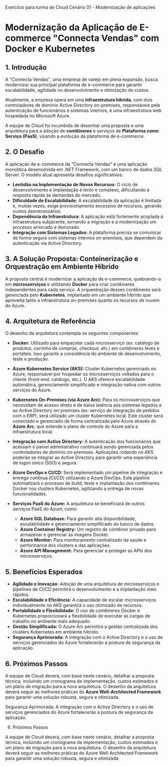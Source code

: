 Exercício para turma de Cloud
Cenário 01 - Modernização de aplicações

# Modernização da Aplicação de E-commerce "Connecta Vendas" com Docker e Kubernetes

## 1. Introdução

A "Connecta Vendas", uma empresa de varejo em plena expansão, busca modernizar sua principal plataforma de e-commerce para garantir escalabilidade, agilidade no desenvolvimento e otimização de custos.

Atualmente, a empresa opera em uma **infraestrutura híbrida**, com dois controladores de domínio Active Directory on-premises, responsáveis pela autenticação de funcionários e sistemas internos, e uma infraestrutura web hospedada no Microsoft Azure.

A equipe de Cloud foi incumbida de desenhar uma proposta e uma arquitetura para a adoção de **contêineres** e serviços de **Plataforma como Serviço (PaaS)**, visando a evolução da plataforma de e-commerce.

## 2. O Desafio

A aplicação de e-commerce da "Connecta Vendas" é uma aplicação monolítica desenvolvida em .NET Framework, com um banco de dados SQL Server. O modelo atual apresenta desafios significativos:

-   **Lentidão na Implementação de Novos Recursos:** O ciclo de desenvolvimento e implantação é lento e complexo, dificultando a resposta rápida às demandas do mercado.
-   **Dificuldade de Escalabilidade:** A escalabilidade da aplicação é limitada e, muitas vezes, exige provisionamento excessivo de recursos, gerando custos desnecessários.
-   **Dependência da Infraestrutura:** A aplicação está fortemente acoplada à infraestrutura subjacente, tornando a migração e a modernização um processo arriscado e demorado.
-   **Integração com Sistemas Legados:** A plataforma precisa se comunicar de forma segura com sistemas internos on-premises, que dependem da autenticação via Active Directory.

## 3. A Solução Proposta: Conteinerização e Orquestração em Ambiente Híbrido

A proposta central é modernizar a aplicação de e-commerce, quebrando-a em **microsserviços** e utilizando **Docker** para criar contêineres independentes para cada serviço. A orquestração desses contêineres será gerenciada pelo **Kubernetes**, implantado em um ambiente híbrido que aproveita tanto a infraestrutura on-premises quanto os recursos de nuvem do Azure.

## 4. Arquitetura de Referência

O desenho da arquitetura contempla os seguintes componentes:

-   **Docker:** Utilizado para empacotar cada microsserviço (ex: catálogo de produtos, carrinho de compras, checkout, etc.) em contêineres leves e portáteis. Isso garante a consistência do ambiente de desenvolvimento, teste e produção.

-   **Azure Kubernetes Service (AKS):** Cluster Kubernetes gerenciado no Azure, responsável por hospedar os microsserviços voltados para o cliente (front-end, catálogo, etc.). O AKS oferece escalabilidade automática, gerenciamento simplificado e integração nativa com outros serviços do Azure.

-   **Kubernetes On-Premises (via Azure Arc):** Para os microsserviços que necessitam de acesso direto e de baixa latência aos sistemas legados e ao Active Directory on-premises (ex: serviço de integração de pedidos com o ERP), será utilizado um cluster Kubernetes local. Este cluster será conectado e gerenciado de forma centralizada pelo Azure através do **Azure Arc**, que estende o plano de controle do Azure para a infraestrutura local.

-   **Integração com Active Directory:** A autenticação dos funcionários que acessam o painel administrativo continuará sendo gerenciada pelos controladores de domínio on-premises. Aplicações rodando no AKS poderão se integrar ao Active Directory para garantir uma experiência de logon único (SSO) e segura.

-   **Azure DevOps e CI/CD:** Será implementado um pipeline de integração e entrega contínua (CI/CD) utilizando o Azure DevOps. Este pipeline automatizará o processo de build, teste e implantação dos contêineres Docker nos clusters Kubernetes, agilizando a entrega de novas funcionalidades.

-   **Serviços PaaS do Azure:** A arquitetura se beneficiará de outros serviços PaaS do Azure, como:
    -   **Azure SQL Database:** Para garantir alta disponibilidade, escalabilidade e gerenciamento simplificado do banco de dados.
    -   **Azure Container Registry:** Um registro de contêiner privado para armazenar e gerenciar as imagens Docker.
    -   **Azure Monitor:** Para monitoramento centralizado da saúde e performance dos clusters e das aplicações.
    -   **Azure API Management:** Para gerenciar e proteger as APIs dos microsserviços.

## 5. Benefícios Esperados

-   **Agilidade e Inovação:** Adoção de uma arquitetura de microsserviços e pipelines de CI/CD permitirá o desenvolvimento e a implantação mais rápidos.
-   **Escalabilidade e Eficiência:** A capacidade de escalar microsserviços individualmente no AKS garantirá o uso otimizado de recursos.
-   **Portabilidade e Flexibilidade:** O uso de contêineres Docker e Kubernetes proporcionará a flexibilidade de executar as cargas de trabalho no ambiente mais adequado.
-   **Gestão Simplificada:** O Azure Arc permitirá a gestão centralizada dos clusters Kubernetes em ambiente híbrido.
-   **Segurança Aprimorada:** A integração com o Active Directory e o uso de serviços gerenciados do Azure fortalecerão a postura de segurança da aplicação.

## 6. Próximos Passos

A equipe de Cloud deverá, com base neste cenário, detalhar a proposta técnica, incluindo um cronograma de implementação, custos estimados e um plano de migração para a nova arquitetura. O desenho da arquitetura deverá seguir as melhores práticas do **Azure Well-Architected Framework** para garantir uma solução robusta, segura e otimizada.

Segurança Aprimorada: A integração com o Active Directory e o uso de serviços gerenciados do Azure fortalecerão a postura de segurança da aplicação.

6. Próximos Passos

A equipe de Cloud deverá, com base neste cenário, detalhar a proposta técnica, incluindo um cronograma de implementação, custos estimados e um plano de migração para a nova arquitetura. O desenho da arquitetura deverá seguir as melhores práticas do Azure Well-Architected Framework para garantir uma solução robusta, segura e otimizada.
